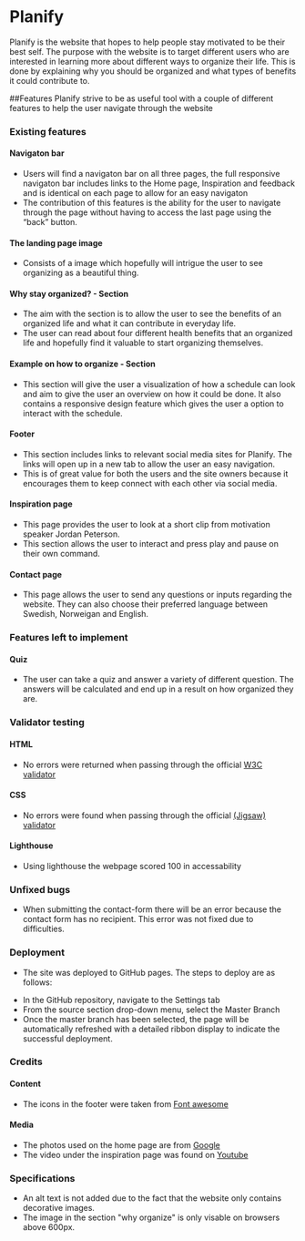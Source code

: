 # Planify 

Planify is the website that hopes to help people stay motivated to be their best self. 
The purpose with the website is to target different users who are interested in learning more about different ways to organize their life. This is done by explaining why
you should be organized and what types of benefits it could contribute to.

##Features 
Planify strive to be as useful tool with a couple of different features to help the user navigate through the website 

### Existing features
#### Navigaton bar 
* Users will find a navigaton bar on all three pages, the full responsive navigaton bar includes links to the Home page, Inspiration and feedback and is identical on each page to allow for an easy navigaton 
* The contribution of this features is the ability for the user to navigate through the page without having to access the last page using the “back” button. 

#### The landing page image 
* Consists of a image which hopefully will intrigue the user to see organizing as a beautiful thing. 

#### Why stay organized? - Section 
* The aim with the section is to allow the user to see the benefits of an organized life and what it can contribute in everyday life. 
* The user can read about four different health benefits that an organized life and hopefully find it valuable to start organizing themselves. 

#### Example on how to organize - Section 
* This section will give the user a visualization of how a schedule can look and aim to give the user an overview on how it could be done. It also contains a responsive design feature which gives the user a option to interact with the schedule. 

#### Footer 
* This section includes links to relevant social media sites for Planify. The links will open up in a new tab to allow the user an easy navigation. 
* This is of great value for both the users and the site owners because it encourages them to keep connect with each other via social media.

#### Inspiration page 
* This page provides the user to look at a short clip from motivation speaker Jordan Peterson. 
* This section allows the user to interact and press play and pause on their own command. 

#### Contact page 
* This page allows the user to send any questions or inputs regarding the website. They can also choose their preferred language between Swedish, Norweigan and English. 

### Features left to implement 
#### Quiz 
* The user can take a quiz and answer a variety of different question. The answers will be calculated and end up in a result on how organized they are.  

### Validator testing 
#### HTML 
* No errors were returned when passing through the official [W3C validator](https://validator.w3.org/)
#### CSS 
* No errors were found when passing through the official [(Jigsaw) validator](https://jigsaw.w3.org/css-validator/#validate_by_input) 
#### Lighthouse 
* Using lighthouse the webpage scored 100 in accessability 
### Unfixed bugs 
* When submitting the contact-form there will be an error because the contact form has no recipient. This error was not fixed due to difficulties. 

### Deployment 
* The site was deployed to GitHub pages. The steps to deploy are as follows:
- In the GitHub repository, navigate to the Settings tab
- From the source section drop-down menu, select the Master Branch
- Once the master branch has been selected, the page will be automatically refreshed with a detailed ribbon display to indicate the successful deployment.

### Credits 
#### Content 
* The icons in the footer were taken from [Font awesome](https://fontawesome.com/) 
#### Media 
* The photos used on the home page are from [Google](https://google.com) 
* The video under the inspiration page was found on [Youtube](https://youtube.com) 

### Specifications 
* An alt text is not added due to the fact that the website only contains decorative images. 
* The image in the section "why organize" is only visable on browsers above 600px. 











